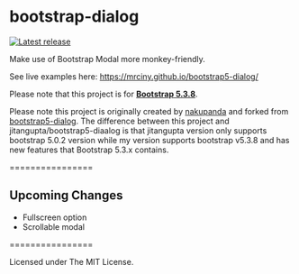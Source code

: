 bootstrap-dialog
================

[![Latest release](https://img.shields.io/github/v/release/MrCiny/bootstrap5-dialog.svg)](https://github.com/MrCiny/bootstrap5-dialog/releases/latest)

Make use of Bootstrap Modal more monkey-friendly.

See live examples here: <a href="https://mrciny.github.io/bootstrap5-dialog/">https://mrciny.github.io/bootstrap5-dialog/</a>

Please note that this project is for <a href="http://getbootstrap.com/"><strong>Bootstrap 5.3.8</strong></a>.

Please note this project is originally created by [nakupanda](https://github.com/nakupanda) and forked from [bootstrap5-dialog](https://github.com/jitangupta/bootstrap5-dialog/).
The difference between this project and jitangupta/bootstrap5-diaalog is that jitangupta version only supports bootstrap 5.0.2 version while my version supports bootstrap v5.3.8 and has new features that Bootstrap 5.3.x contains.

================

## Upcoming Changes
- Fullscreen option
- Scrollable modal

================

Licensed under The MIT License.
